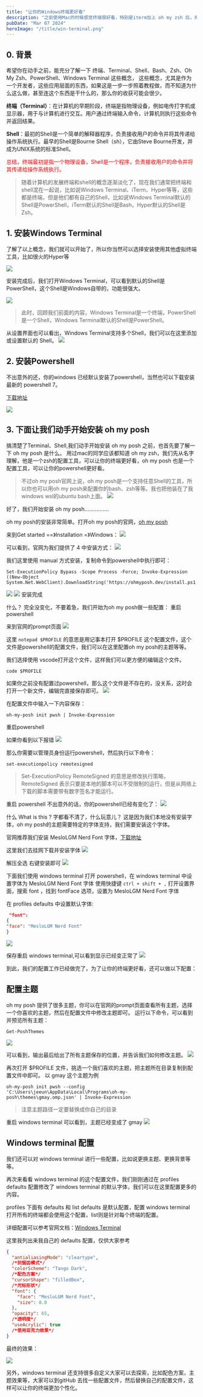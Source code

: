 ```yaml
---
title: "让你的Windows终端更好看"
description: "之前使用Mac的时候感觉终端很好看，特别是iterm加上 oh my zsh 后，用这很舒服。最近换到windows，感觉终端实在是太丑了，网上介绍Windows终端没话的教程比较少，今天花了一天时间折腾了一下"
pubDate: "Mar 07 2024"
heroImage: "/title/win-terminal.png"
---
```


## 0. 背景

希望你在动手之前，能充分了解一下 终端、Terminal、Shell、Bash、Zsh、Oh My Zsh、PowerShell、Windows Terminal 这些概念，
这些概念，尤其是作为一个开发者，这些应用层面的东西，如果这是一步一步照着教程做，而不知道为什么这么做，甚至连这个东西是干什么的，那么你的收获可能会很少。

**终端（Terminal）**：在计算机的早期阶段，终端是指物理设备，例如电传打字机或显示器，用于与计算机进行交互。用户通过终端输入命令，计算机则执行这些命令并返回结果。

**Shell**：最初的Shell是一个简单的解释器程序，负责接收用户的命令并将其传递给操作系统执行。最早的Shell是Bourne Shell（sh），它由Steve Bourne开发，并成为UNIX系统的标准Shell。

<font color=red>总结，终端最初是指一个物理设备，Shell是一个程序，负责接收用户的命令并将其传递给操作系统执行。</font>

> 随着计算机的发展终端和shell的概念逐渐淡化了，现在我们通常把终端和shell混在一起说，比如说Windows Terminal、iTerm、Hyper等等，这些都是终端，但是他们都有自己的Shell，比如说Windows
> Terminal默认的Shell是PowerShell，iTerm默认的Shell是Bash，Hyper默认的Shell是Zsh。

## 1. 安装Windows Terminal

了解了以上概念，我们就可以开始了，所以你当然可以选择安装使用其他虚拟终端工具，比如很火的Hyper等

![](./../../../public/images/113736320537300.png)

安装完成后，我们打开Windows Terminal，可以看到默认的Shell是PowerShell，这个Shell是Windows自带的，功能很强大。

![](./../../../public/images/113886636855000.png)

> 此时，回顾我们前面的内容，Windows Terminal是一个终端，PowerShell是一个Shell，Windows Terminal默认的Shell是PowerShell。

从设置界面也可以看出，Windows Terminal支持多个Shell，我们可以在这里添加或设置默认的 Shell。
![](./../../../public/images/113991292616000.png)

## 2. 安装Powershell

不出意外的还，你的windows 已经默认安装了powershell，当然也可以下载安装最新的 powershell 7。

[下载地址](https://learn.microsoft.com/zh-cn/powershell/scripting/install/installing-powershell-on-windows?view=powershell-7.4#installing-the-zip-package)

![](./../../../public/images/114349223000700.png)

## 3. 下面让我们动手开始安装 oh my posh

搞清楚了Terminal、Shell,我们动手开始安装 oh my posh 之前，也首先要了解一下 oh my posh 是什么。
用过mac的同学应该都知道 oh my zsh，我们先从名字理解，他是一个zsh的配置工具，可以让你的终端更好看，oh my posh 也是一个配置工具，可以让你的powershell更好看。
> 不过oh my posh官网上说，oh my posh是一个支持任意Shell的工具，所以你也可以用oh my posh来配置你的bash、zsh等等。我也把他装在了我windows wsl的ubuntu bash上面。
> ![](./../../../public/images/114911248223000.png)

好了，我们开始安装 oh my posh................

oh my posh的安装非常简单。打开oh my posh的官网，[oh my posh](https://ohmyposh.dev/)

来到Get started ==》Installation =》Windows：
![](./../../../public/images/115098948997200.png)

可以看到，官网为我们提供了 4 中安装方式：
![](./../../../public/images/115223037734500.png)

我们这里使用 manual 方式安装，复制命令到powershell中执行即可：

```shell
Set-ExecutionPolicy Bypass -Scope Process -Force; Invoke-Expression ((New-Object System.Net.WebClient).DownloadString('https://ohmyposh.dev/install.ps1'))
```

![](./../../../public/images/115407251733600.png)
![](./../../../public/images/115506770591200.png)
安装完成

什么？ 完全没变化，不要着急，我们开始为oh my posh做一些配置：
重启powershell

来到官网的prompt页面
![](./../../../public/images/116169255815200.png)

这里 ``` notepad $PROFILE ```   的意思是用记事本打开 $PROFILE 这个配置文件，这个文件是powershell的配置文件，我们可以在这里配置oh my posh的主题等等。

我们选择使用 vscode打开这个文件，这样我们可以更方便的编辑这个文件。

```shell
code $PROFILE
```

如果你之前没有配置过powershell，那么这个文件是不存在的，没关系，这时会打开一个新文件，编辑完直接保存即可。
![](./../../../public/images/116735109284600.png)

在配置文件中输入一下内容保存：

```shell
oh-my-posh init pwsh | Invoke-Expression
```

重启powershell

如果你看到以下报错
![](./../../../public/images/116983808590000.png)

那么你需要以管理员身份运行powershell，然后执行以下命令：

```shell
set-executionpolicy remotesigned
```

> Set-ExecutionPolicy RemoteSigned 的意思是修改执行策略，RemoteSigned 表示只要是本地的脚本可以不受限制的运行，但是从网络上下载的脚本需要带有数字签名才能运行。

重启 powershell 不出意外的话，你的powershell已经有变化了：
![](./../../../public/images/117222813557800.png)

什么 What is this ? 字都看不清了，什么玩意儿？
这是因为我们本地没有安装字体，oh my posh的主题需要特定的字体支持，我们需要安装这个字体。

官网推荐我们安装 MesloLGM Nerd Font 字体，[下载地址](https://www.nerdfonts.com/)

这里我们去挂网下载并安装字体
![](./../../../public/images/117499210814100.png)

解压全选 右键安装即可
![](./../../../public/images/117621862548800.png)

下面我们使用 windows terminal 打开 powershell，在 windows terminal 中设置字体为 MesloLGM Nerd Font 字体
使用快捷键 ```ctrl + shift + ,``` 打开设置界面，搜索 font ，找到 fontFace 选项，设置为 MesloLGM Nerd Font 字体

在 profiles defaults 中设置默认字体:

```json
 "font":
{
"face": "MesloLGM Nerd Font"
}
```

![](./../../../public/images/118001588816300.png)

保存重启 windows terminal,可以看到显示已经变正常了
![](./../../../public/images/118256079554600.png)

到此，我们的配置工作已经做完了，为了让你的终端更好看，还可以做以下配置：

## 配置主题

oh my posh 提供了很多主题，你可以在官网的prompt页面查看所有主题，选择一个你喜欢的主题，然后在配置文件中修改主题即可。
运行以下命令，可以看到并预览所有主题：

```shell
Get-PoshThemes
```

![](./../../../public/images/118498895538000.png)

可以看到，输出最后给出了所有主题保存的位置，并告诉我们如何修改主题。
![](./../../../public/images/118566261751600.png)

再次打开 $PROFILE 文件，挑选一个我们喜欢的主题，把主题所在目录复制到配置文件中即可。
以 gmay 这个主题为例

```shell
oh-my-posh init pwsh --config 'C:\Users\jeeun\AppData\Local\Programs\oh-my-posh\themes\gmay.omp.json' | Invoke-Expression
```

> 注意主题路径一定要替换成你自己的目录
>
重启 windows terminal 可以看到，主题已经变成了 gmay
![](./../../../public/images/119075552385100.png)

## Windows terminal 配置

我们还可以对 windows terminal 进行一些配置，比如说更换主题、更换背景等等。

再次来看看 windows terminal 的这个配置文件，我们刚刚通过在 profiles defaults 配置修改了 windows terminal 的默认字体，我们可以在这里配置更多的内容。

profiles 下面有 defaults 和 list
defaults 是默认配置，配置 windows terminal 打开所有的终端都会使用这个配置，list则是针对每个终端的配置。

详细配置可以参考官网文档：[Windows Terminal](https://docs.microsoft.com/zh-cn/windows/terminal/)

这里我列出来我自己的 defaults 配置，仅供大家参考

```json
{
  "antialiasingMode": "cleartype",
  /*抗锯齿模式*/
  "colorScheme": "Tango Dark",
  /*配色方案*/
  "cursorShape": "filledBox",
  /*光标形状*/
  "font": {
    "face": "MesloLGM Nerd Font",
    "size": 8.0
  },
  "opacity": 65,
  /*透明度*/
  "useAcrylic": true
  /*使用亚克力效果*/
}
```

最终的效果：

![](./../../../public/images/119841556830700.png)

另外，windows terminal 还支持很多自定义大家可以去探索，比如配色方案，主题效果等，大家可以到gitHub 去找一些配置文件，然后替换自己的配置文件，这样可以让你的终端更加个性化。
